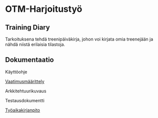 # OTM-Harjoitustyö
## Training Diary
Tarkoituksena tehdä treenipäiväkirja, johon voi kirjata omia treenejään ja nähdä niistä erilaisia tilastoja.
## Dokumentaatio
Käyttöohje

[Vaatimusmäärittely](https://github.com/Hilma-H/otm/blob/master/Dokumentaatio/Vaatimusm%C3%A4%C3%A4rittely.md)

Arkkitehtuurikuvaus

Testausdokumentti

[Työaikakirjanpito](https://github.com/Hilma-H/otm/blob/master/Dokumentaatio/Tyoaikakirjanpito.md)


 
 


